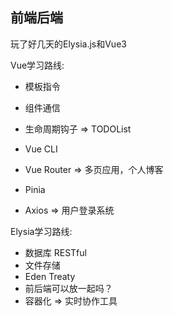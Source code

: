 ## 前端后端

玩了好几天的Elysia.js和Vue3

Vue学习路线:
- 模板指令
- 组件通信
- 生命周期钩子
=> TODOList

- Vue CLI
- Vue Router
=> 多页应用，个人博客

- Pinia
- Axios
=> 用户登录系统

Elysia学习路线:
- 数据库 RESTful
- 文件存储
- Eden Treaty
- 前后端可以放一起吗？
- 容器化
=> 实时协作工具
